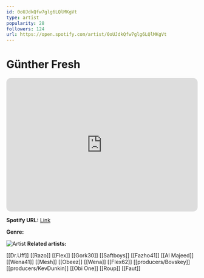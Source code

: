 ```yaml
---
id: 0oUJdkQfw7glg6LQlMKgVt
type: artist
popularity: 28
followers: 124
url: https://open.spotify.com/artist/0oUJdkQfw7glg6LQlMKgVt
---
```

# Günther Fresh

<iframe style="border-radius:12px" src="https://open.spotify.com/embed/artist/0oUJdkQfw7glg6LQlMKgVt" width="100%" height="352" frameBorder="0" allowfullscreen="" allow="autoplay; clipboard-write; encrypted-media; fullscreen; picture-in-picture" loading="lazy"></iframe>

**Spotify URL:** [Link](https://open.spotify.com/artist/0oUJdkQfw7glg6LQlMKgVt)

**Genre:** 

![Artist](https://i.scdn.co/image/ab6761610000e5ebddb8e095a513afebf5b7fc44)
**Related artists:**

[[Dr.Uff]]
[[Razo]]
[[Flex]]
[[Gork30]]
[[Saftboys]]
[[Fazho41]]
[[Al Majeed]]
[[Wena41]]
[[Mesh]]
[[Obeez]]
[[Wena]]
[[Flex62]]
[[producers/Bovskey]]
[[producers/KevDunkin]]
[[Obi One]]
[[Roup]]
[[Faut]]
